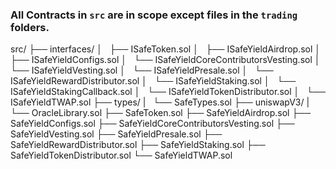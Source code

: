 ### All Contracts in `src` are in scope except files in the `trading` folders.

src/
├── interfaces/
│   ├── ISafeToken.sol
│   ├── ISafeYieldAirdrop.sol
│   ├── ISafeYieldConfigs.sol
│   └── ISafeYieldCoreContributorsVesting.sol
│   └── ISafeYieldVesting.sol
│   └── ISafeYieldPresale.sol
│   └── ISafeYieldRewardDistributor.sol
│   └── ISafeYieldStaking.sol
│   └── ISafeYieldStakingCallback.sol
│   └── ISafeYieldTokenDistributor.sol
│   └── ISafeYieldTWAP.sol
├── types/
|   └── SafeTypes.sol
├── uniswapV3/
|   └── OracleLibrary.sol
├── SafeToken.sol
├── SafeYieldAirdrop.sol
├── SafeYieldConfigs.sol
├── SafeYieldCoreContributorsVesting.sol
├── SafeYieldVesting.sol
├── SafeYieldPresale.sol
├── SafeYieldRewardDistributor.sol
├── SafeYieldStaking.sol
├── SafeYieldTokenDistributor.sol
└── SafeYieldTWAP.sol
